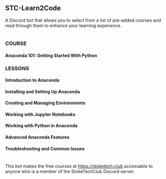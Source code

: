 ## STC-Learn2Code
A Discord bot that allows you to select from a list of pre-added courses and read through them to enhance your learning experience.
#
### COURSE
#### Anaconda 101: Getting Started With Python
### LESSONS
#### Introduction to Anaconda
#### Installing and Setting Up Anaconda
#### Creating and Managing Environments
#### Working with Jupyter Notebooks
#### Working with Python in Anaconda
#### Advanced Anaconda Features
#### Troubleshooting and Common Issues
#
This bot makes the free courses at https://stoketech.club accessable to anyone who is a member of the StokeTechClub Discord server.
